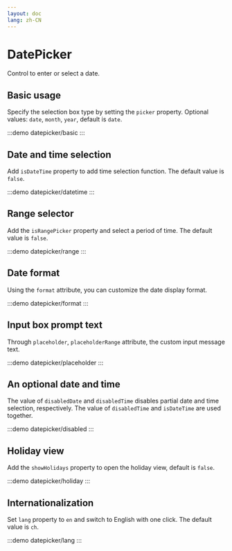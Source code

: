 ```yaml
---
layout: doc
lang: zh-CN
---
```


# DatePicker

Control to enter or select a date.

## Basic usage

Specify the selection box type by setting the `picker` property. Optional values: `date`, `month`, `year`, default is `date`.

:::demo
datepicker/basic
:::

## Date and time selection

Add `isDateTime` property to add time selection function. The default value is `false`.

:::demo
datepicker/datetime
:::

## Range selector

Add the `isRangePicker` property and select a period of time. The default value is `false`.

:::demo
datepicker/range
:::

## Date format

Using the `format` attribute, you can customize the date display format.

:::demo
datepicker/format
:::

## Input box prompt text

Through `placeholder`, `placeholderRange` attribute, the custom input message text.

:::demo
datepicker/placeholder
:::

## An optional date and time

The value of `disabledDate` and `disabledTime` disables partial date and time selection, respectively. The value of `disabledTime` and `isDateTime` are used together.

:::demo
datepicker/disabled
:::

## Holiday view

Add the `showHolidays` property to open the holiday view, default is `false`.

:::demo
datepicker/holiday
:::

## Internationalization

Set `lang` property to `en` and switch to English with one click. The default value is `ch`.

:::demo
datepicker/lang
:::
